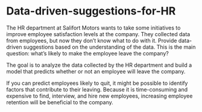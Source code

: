 # Data-driven-suggestions-for-HR
The HR department at Salifort Motors wants to take some initiatives to improve employee satisfaction levels at the company. They collected data from employees, but now they don’t know what to do with it. Provide data-driven suggestions based on the understanding of the data. This is the main question: what’s likely to make the employee leave the company?

The goal is to analyze the data collected by the HR department and build a model that predicts whether or not an employee will leave the company. 

If you can predict employees likely to quit, it might be possible to identify factors that contribute to their leaving. Because it is time-consuming and expensive to find, interview, and hire new employees, increasing employee retention will be beneficial to the company.
